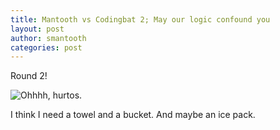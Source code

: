 ```yaml
---
title: Mantooth vs Codingbat 2; May our logic confound you
layout: post
author: smantooth
categories: post
---
```


Round 2!

![Ohhhh, hurtos.](http://img62.imageshack.us/img62/6446/dvfm.png)


I think I need a towel and a bucket.  And maybe an ice pack.
